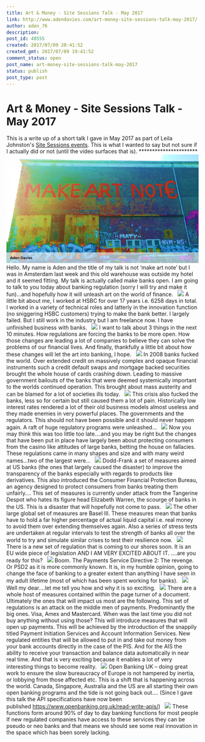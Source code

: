```yaml
---
title: Art & Money - Site Sessions Talk - May 2017
link: http://www.adendavies.com/art-money-site-sessions-talk-may-2017/
author: aden_76
description: 
post_id: 48555
created: 2017/07/09 20:41:52
created_gmt: 2017/07/09 19:41:52
comment_status: open
post_name: art-money-site-sessions-talk-may-2017
status: publish
post_type: post
---
```


# Art & Money - Site Sessions Talk - May 2017

This is a write up of a short talk I gave in May 2017 as part of Leila Johnston's [Site Sessions events](http://www.sitegallery.org/site-sessions-new-economies/). This is what I wanted to say but not sure if I actually did or not (until the video surfaces that is). ********************** ![](/uploads/2017/07/Slide1-768x432.png) Hello. My name is Aden and the title of my talk is not ‘make art note’ but I was in Amsterdam last week and this old warehouse was outside my hotel and it seemed fitting. My talk is actually called make banks open. I am going to talk to you today about banking regulation (sorry I will try and make it fun)…and hopefully how it will unleash art on the world of finance.   ![](http://www.adendavies.com/uploads/2017/07/Slide3-1-768x432.png) A little bit about me, I worked at HSBC for over 17 years i.e. 6258 days in total. I worked in a variety of technical roles and latterly in the innovation function (no sniggering HSBC customers) trying to make the bank better. I largely failed. But I still work in the industry but I am freelance now. I have unfinished business with banks.   ![](http://www.adendavies.com/uploads/2017/07/Slide4-768x432.png) I want to talk about 3 things in the next 10 minutes. How regulations are forcing the banks to be more open. How those changes are leading a lot of companies to believe they can solve the problems of our financial lives. And finally, thankfully a little bit about how these changes will let the art into banking, I hope.   ![](http://www.adendavies.com/uploads/2017/07/Slide6-1-768x432.png) In 2008 banks fucked the world. Over extended credit on massively complex and opaque financial instruments such a credit default swaps and mortgage backed securities brought the whole house of cards crashing down. Leading to massive government bailouts of the banks that were deemed systemically important to the worlds continued operation. This brought about mass austerity and can be blamed for a lot of societies ills today.   ![](http://www.adendavies.com/uploads/2017/07/Slide7-1-768x432.png) This crisis also fucked the banks, less so for certain but still caused them a lot of pain. Historically low interest rates rendered a lot of their old business models almost useless and they made enemies in very powerful places. The governments and the regulators. This should not have been possible and it should never happen again. A raft of huge regulatory programs were unleashed…   ![](http://www.adendavies.com/uploads/2017/07/Slide8-1-768x432.png) Now you may think this was too little too late….and you may be right but the changes that have been put in place have largely been about protecting consumers from the casino like attitudes of large banks, betting the house on fallacies. These regulations came in many shapes and size and with many weird names…two of the largest were…   ![](http://www.adendavies.com/uploads/2017/07/Slide9-1-768x432.png) Dodd-Frank a set of measures aimed at US banks (the ones that largely caused the disaster) to improve the transparency of the banks especially with regards to products like derivatives. This also introduced the Consumer Financial Protection Bureau, an agency designed to protect consumers from banks treating them unfairly…. This set of measures is currently under attack from the Tangerine Despot who hates its figure head Elizabeth Warren, the scourge of banks in the US. This is a disaster that will hopefully not come to pass.   ![](http://www.adendavies.com/uploads/2017/07/Slide10-1-768x432.png) The other large global set of measures are Basel III. These measures mean that banks have to hold a far higher percentage of actual liquid capital i.e. real money to avoid them over extending themselves again. Also a series of stress tests are undertaken at regular intervals to test the strength of banks all over the world to try and simulate similar crises to test their resilience now.   ![](http://www.adendavies.com/uploads/2017/07/Slide11-1-768x432.png) There is a new set of regulation that is coming to our shores soon. It is an EU wide piece of legislation AND I AM VERY EXCITED ABOUT IT. ….are you ready for this?   ![](http://www.adendavies.com/uploads/2017/07/Slide12-768x432.png) Boom. The Payments Service Directive 2: The revenge. Or PSD2 as it is more commonly known. It is, in my humble opinion, going to change the face of banking to a greater extent than anything I have seen in my adult lifetime (most of which has been spent working for banks).   ![](http://www.adendavies.com/uploads/2017/07/2017-07-06-7-768x432.png) Well my dear….let me tell you how and why it is so exciting.   ![](http://www.adendavies.com/uploads/2017/07/Slide14-768x432.png) There are a whole host of measures contained within the page turner of a document. Ultimately the ones that will impact us most are the following. This set of regulations is an attack on the middle men of payments. Predominantly the big ones. Visa, Amex and Mastercard. When was the last time you did not buy anything without using those? This will introduce measures that will open up payments. This will be achieved by the introduction of the snappily titled Payment Initiation Services and Account Information Services. New regulated entities that will be allowed to put in and take out money from your bank accounts directly in the case of the PIS. And for the AIS the ability to receive your transaction and balance data automatically in near real time. And that is very exciting because it enables a lot of very interesting things to become reality.   ![](http://www.adendavies.com/uploads/2017/07/Slide15-768x432.png) Open Banking UK – doing great work to ensure the slow bureaucracy of Europe is not hampered by inertia, or lobbying from those affected etc. This is a shift that is happening across the world. Canada, Singapore, Australia and the US are all starting their own open banking programs and the tide is not going back out…. (Since I gave this talk the API specifications have now been published <https://www.openbanking.org.uk/read-write-apis/>)   ![](http://www.adendavies.com/uploads/2017/07/Slide16-768x432.png) These functions form around 90% of day to day banking functions for most people If new regulated companies have access to these services they can be pseudo or neo banks and that means we should see some real innovation in the space which has been sorely lacking.
